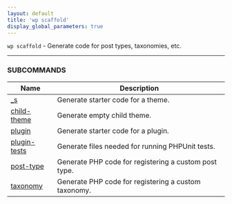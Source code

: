 ```yaml
---
layout: default
title: 'wp scaffold'
display_global_parameters: true
---
```


`wp scaffold` - Generate code for post types, taxonomies, etc.

<hr />





### SUBCOMMANDS

<table>
	<thead>
	<tr>
		<th>Name</th>
		<th>Description</th>
	</tr>
	</thead>
	<tbody>
		<tr>
			<td><a href="/commands/scaffold/_s/">_s</a></td>
			<td>Generate starter code for a theme.</td>
		</tr>
		<tr>
			<td><a href="/commands/scaffold/child-theme/">child-theme</a></td>
			<td>Generate empty child theme.</td>
		</tr>
		<tr>
			<td><a href="/commands/scaffold/plugin/">plugin</a></td>
			<td>Generate starter code for a plugin.</td>
		</tr>
		<tr>
			<td><a href="/commands/scaffold/plugin-tests/">plugin-tests</a></td>
			<td>Generate files needed for running PHPUnit tests.</td>
		</tr>
		<tr>
			<td><a href="/commands/scaffold/post-type/">post-type</a></td>
			<td>Generate PHP code for registering a custom post type.</td>
		</tr>
		<tr>
			<td><a href="/commands/scaffold/taxonomy/">taxonomy</a></td>
			<td>Generate PHP code for registering a custom taxonomy.</td>
		</tr>
	</tbody>
</table>
